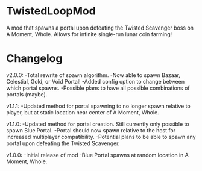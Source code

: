 # TwistedLoopMod
A mod that spawns a portal upon defeating the Twisted Scavenger boss on A Moment, Whole. Allows for infinite single-run lunar coin farming!

# Changelog

v2.0.0:
-Total rewrite of spawn algorithm.
	-Now able to spawn Bazaar, Celestial, Gold, or Void Portal!
-Added config option to change between which portal spawns.
	-Possible plans to have all possible combinations of portals (maybe).

v1.1.1:
-Updated method for portal spawning to no longer spawn relative to player, but at static location near center of A Moment, Whole.

v1.1.0:
-Updated method for portal creation. Still currently only possible to spawn Blue Portal.
-Portal should now spawn relative to the host for increased multiplayer compatibility.
-Potential plans to be able to spawn any portal upon defeating the Twisted Scavenger.

v1.0.0:
-Initial release of mod
-Blue Portal spawns at random location in A Moment, Whole.
